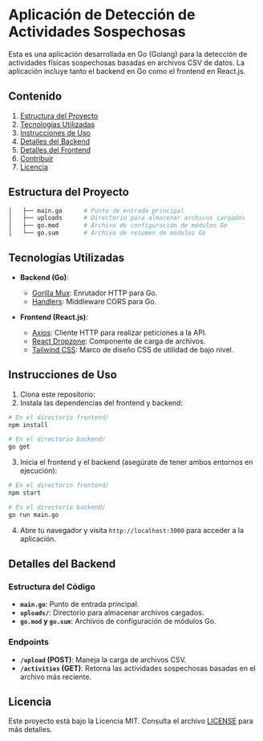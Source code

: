 # Aplicación de Detección de Actividades Sospechosas

Esta es una aplicación desarrollada en Go (Golang) para la detección de actividades físicas sospechosas basadas en archivos CSV de datos. La aplicación incluye tanto el backend en Go como el frontend en React.js.

## Contenido

1. [Estructura del Proyecto](#estructura-del-proyecto)
2. [Tecnologías Utilizadas](#tecnologías-utilizadas)
3. [Instrucciones de Uso](#instrucciones-de-uso)
4. [Detalles del Backend](#detalles-del-backend)
5. [Detalles del Frontend](#detalles-del-frontend)
6. [Contribuir](#contribuir)
7. [Licencia](#licencia)

## Estructura del Proyecto

```bash         # Código fuente del backend (Go)
│   ├── main.go      # Punto de entrada principal
│   ├── uploads      # Directorio para almacenar archivos cargados
│   ├── go.mod       # Archivo de configuración de módulos Go
│   └── go.sum       # Archivo de resumen de módulos Go
```

## Tecnologías Utilizadas

- **Backend (Go)**:
  - [Gorilla Mux](https://github.com/gorilla/mux): Enrutador HTTP para Go.
  - [Handlers](https://github.com/gorilla/handlers): Middleware CORS para Go.

- **Frontend (React.js)**:
  - [Axios](https://github.com/axios/axios): Cliente HTTP para realizar peticiones a la API.
  - [React Dropzone](https://github.com/react-dropzone/react-dropzone): Componente de carga de archivos.
  - [Tailwind CSS](https://tailwindcss.com/): Marco de diseño CSS de utilidad de bajo nivel.

## Instrucciones de Uso

1. Clona este repositorio:
2. Instala las dependencias del frontend y backend:

```bash
# En el directorio frontend/
npm install

# En el directorio backend/
go get
```

3. Inicia el frontend y el backend (asegúrate de tener ambos entornos en ejecución):

```bash
# En el directorio frontend/
npm start

# En el directorio backend/
go run main.go
```

4. Abre tu navegador y visita `http://localhost:3000` para acceder a la aplicación.

## Detalles del Backend

### Estructura del Código

- **`main.go`**: Punto de entrada principal.
- **`uploads/`**: Directorio para almacenar archivos cargados.
- **`go.mod` y `go.sum`**: Archivos de configuración de módulos Go.

### Endpoints

- **`/upload` (POST)**: Maneja la carga de archivos CSV.
- **`/activities` (GET)**: Retorna las actividades sospechosas basadas en el archivo más reciente.

## Licencia
Este proyecto está bajo la Licencia MIT. Consulta el archivo [LICENSE](LICENSE) para más detalles.
